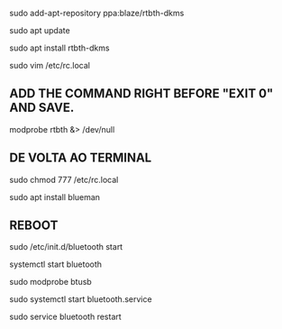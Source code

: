 sudo add-apt-repository ppa:blaze/rtbth-dkms

sudo apt update

sudo apt install rtbth-dkms

sudo vim /etc/rc.local


## ADD THE COMMAND RIGHT BEFORE "EXIT 0" AND SAVE.

modprobe rtbth &> /dev/null 


## DE VOLTA AO TERMINAL


sudo chmod 777 /etc/rc.local

sudo apt install blueman


## REBOOT


sudo /etc/init.d/bluetooth start

systemctl start bluetooth

sudo modprobe btusb 

sudo systemctl start bluetooth.service

sudo service bluetooth restart
